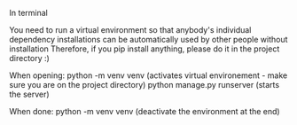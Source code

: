 In terminal

You need to run a virtual environment so that anybody's individual dependency installations can be automatically used by other people without installation
Therefore, if you pip install anything, please do it in the project directory :)

When opening:
python -m venv venv (activates virtual environement - make sure you are on the project directory)
python manage.py runserver (starts the server)

When done:
python -m venv venv (deactivate the environment at the end)
